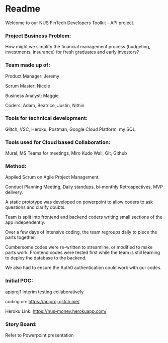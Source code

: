 # Readme

Welcome to our NUS FinTech Developers Toolkit - API project.

### Project Business Problem:
How might we simplify the financial management process (budgeting, investments, insurance) for fresh graduates and early investors?

### Team made up of:
Product Manager: Jeremy

Scrum Master: Nicole

Business Analyst: Maggie

Coders: Adam, Beatrice, Justin, Nithin

### Tools for technical development:
Glitch, VSC, Heroku, Postman, Google Cloud Platform, my SQL

### Tools used for Cloud based Collaboration:
Mural, MS Teams for meetings, Miro Kudo Wall, Git, Github

### Method:
Applied Scrum on Agile Project Management.

Conduct Planning Meeting, Daily standups, bi-monthly Retrospectives, MVP delivery.

A static prototype was developed on powerpoint to allow coders to ask questions and clarify doubts.

Team is split into frontend and backend coders writing small sections of the app independently.

Over a few days of intensive coding, the team regroups daily to piece the parts together.

Cumbersome codes were re-written to streamline, or modified to make parts work. Frontend codes were tested first while the team is still learning to deploy the database to the backend.

We also had to ensure the Auth0 authentication could work with our codes.

### Initial POC:
apiproj1 interim testing collaboratively

coding on: https://apiproj.glitch.me/

Heroku Link: https://nus-money.herokuapp.com/

### Story Board:
Refer to Powerpoint presentation
